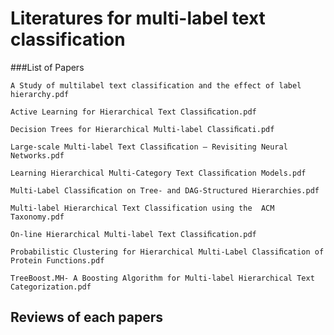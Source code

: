 Literatures for multi-label text classification
===========

###List of Papers

	A Study of multilabel text classification and the effect of label hierarchy.pdf
	
	Active Learning for Hierarchical Text Classiﬁcation.pdf
	
	Decision Trees for Hierarchical Multi-label Classiﬁcati.pdf
	
	Large-scale Multi-label Text Classiﬁcation — Revisiting Neural Networks.pdf
	
	Learning Hierarchical Multi-Category Text Classiﬁcation Models.pdf
	
	Multi-Label Classiﬁcation on Tree- and DAG-Structured Hierarchies.pdf
	
	Multi-label Hierarchical Text Classification using the  ACM Taxonomy.pdf
	
	On-line Hierarchical Multi-label Text Classiﬁcation.pdf
	
	Probabilistic Clustering for Hierarchical Multi-Label Classiﬁcation of Protein Functions.pdf
	
	TreeBoost.MH- A Boosting Algorithm for Multi-label Hierarchical Text Categorization.pdf

Reviews of each papers
--------------------------


